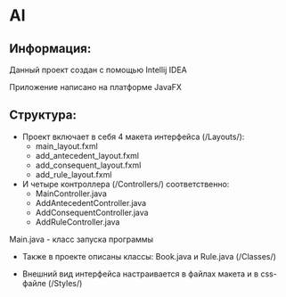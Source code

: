 # AI
## Информация:
Данный проект создан с помощью Intellij IDEA

Приложение написано на платформе JavaFX
## Структура:
* Проект включает в себя 4 макета интерфейса (/Layouts/):
  * main_layout.fxml
  * add_antecedent_layout.fxml
  * add_consequent_layout.fxml
  * add_rule_layout.fxml
* И четыре контроллера (/Controllers/) соответственно:
  * MainController.java
  * AddAntecedentController.java
  * AddConsequentController.java
  * AddRuleController.java

Main.java   - класс запуска программы

* Также в проекте описаны классы: Book.java и Rule.java (/Classes/)

* Внешний вид интерфейса настраивается в файлах макета и в css-файле (/Styles/)
